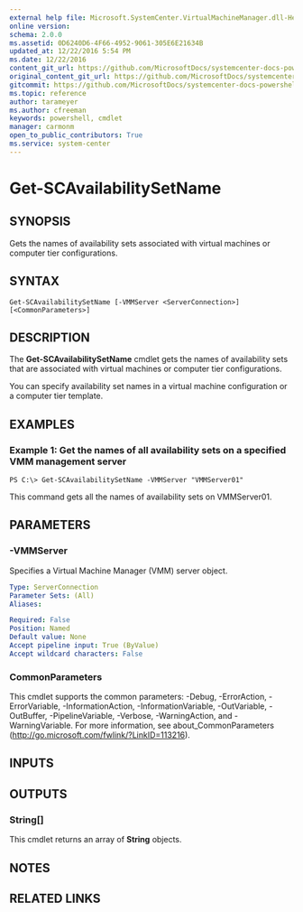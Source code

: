 ```yaml
---
external help file: Microsoft.SystemCenter.VirtualMachineManager.dll-Help.xml
online version: 
schema: 2.0.0
ms.assetid: 0D6240D6-4F66-4952-9061-305E6E21634B
updated_at: 12/22/2016 5:54 PM
ms.date: 12/22/2016
content_git_url: https://github.com/MicrosoftDocs/systemcenter-docs-powershell/blob/master/systemcenter-cmdlets/SystemCenter2016/VirtualMachineManager/vlatest/Get-SCAvailabilitySetName.md
original_content_git_url: https://github.com/MicrosoftDocs/systemcenter-docs-powershell/blob/master/systemcenter-cmdlets/SystemCenter2016/VirtualMachineManager/vlatest/Get-SCAvailabilitySetName.md
gitcommit: https://github.com/MicrosoftDocs/systemcenter-docs-powershell/blob/17c3a51bd892aad46c731d9f381f0704b4815004/systemcenter-cmdlets/SystemCenter2016/VirtualMachineManager/vlatest/Get-SCAvailabilitySetName.md
ms.topic: reference
author: tarameyer
ms.author: cfreeman
keywords: powershell, cmdlet
manager: carmonm
open_to_public_contributors: True
ms.service: system-center
---
```


# Get-SCAvailabilitySetName

## SYNOPSIS
Gets the names of availability sets associated with virtual machines or computer tier configurations.

## SYNTAX

```
Get-SCAvailabilitySetName [-VMMServer <ServerConnection>] [<CommonParameters>]
```

## DESCRIPTION
The **Get-SCAvailabilitySetName** cmdlet gets the names of availability sets that are associated with virtual machines or computer tier configurations.

You can specify availability set names in a virtual machine configuration or a computer tier template.

## EXAMPLES

### Example 1: Get the names of all availability sets on a specified VMM management server
```
PS C:\> Get-SCAvailabilitySetName -VMMServer "VMMServer01"
```

This command gets all the names of availability sets on VMMServer01.

## PARAMETERS

### -VMMServer
Specifies a Virtual Machine Manager (VMM) server object.

```yaml
Type: ServerConnection
Parameter Sets: (All)
Aliases: 

Required: False
Position: Named
Default value: None
Accept pipeline input: True (ByValue)
Accept wildcard characters: False
```

### CommonParameters
This cmdlet supports the common parameters: -Debug, -ErrorAction, -ErrorVariable, -InformationAction, -InformationVariable, -OutVariable, -OutBuffer, -PipelineVariable, -Verbose, -WarningAction, and -WarningVariable. For more information, see about_CommonParameters (http://go.microsoft.com/fwlink/?LinkID=113216).

## INPUTS

## OUTPUTS

### String[]
This cmdlet returns an array of **String** objects.

## NOTES

## RELATED LINKS

